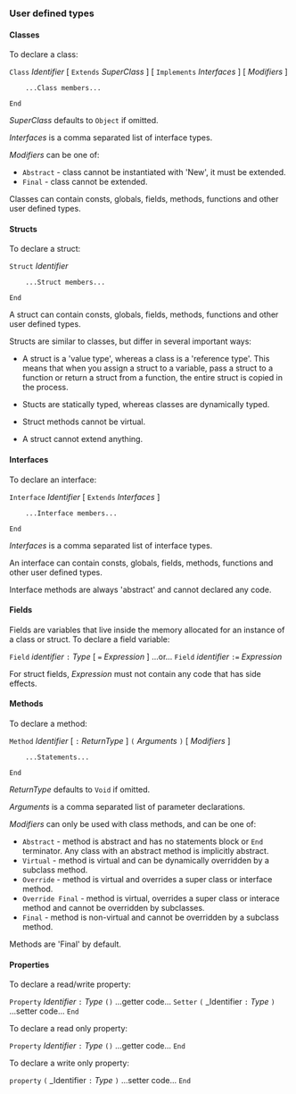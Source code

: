 
### User defined types

#### Classes

To declare a class:

`Class` _Identifier_ [ `Extends` _SuperClass_ ] [ `Implements` _Interfaces_ ] [ _Modifiers_ ]
```
	...Class members...
```
`End`

_SuperClass_ defaults to `Object` if omitted.
 
_Interfaces_ is a comma separated list of interface types.
 
_Modifiers_ can be one of:

* `Abstract` - class cannot be instantiated with 'New', it must be extended.
* `Final` - class cannot be extended.

Classes can contain consts, globals, fields, methods, functions and other user defined types.

#### Structs

To declare a struct:

`Struct` _Identifier_ 
```
	...Struct members...
```	
`End`

A struct can contain consts, globals, fields, methods, functions and other user defined types.

Structs are similar to classes, but differ in several important ways:

* A struct is a 'value type', whereas a class is a 'reference type'. This means that when you assign a struct to a variable, pass a struct to a function or return a struct from a function, the entire struct is copied in the process.

* Stucts are statically typed, whereas classes are dynamically typed.

* Struct methods cannot be virtual.

* A struct cannot extend anything.

#### Interfaces

To declare an interface:

`Interface` _Identifier_ [ `Extends` _Interfaces_ ]
```
	...Interface members...
```
`End`

_Interfaces_ is a comma separated list of interface types. 

An interface can contain consts, globals, fields, methods, functions and other user defined types.

Interface methods are always 'abstract' and cannot declared any code.


#### Fields

Fields are variables that live inside the memory allocated for an instance of a class or struct. To declare a field variable:

`Field` _identifier_ `:` _Type_ [ `=` _Expression_ ]
...or...
`Field` _identifier_ `:=` _Expression_

For struct fields, _Expression_ must not contain any code that has side effects.


#### Methods

To declare a method:

`Method` _Identifier_ [ `:` _ReturnType_ ] `(` _Arguments_ `)` [ _Modifiers_ ]
```
	...Statements...
```
`End`

_ReturnType_ defaults to `Void` if omitted.

_Arguments_ is a comma separated list of parameter declarations.

_Modifiers_ can only be used with class methods, and can be one of:

* `Abstract` - method is abstract and has no statements block or `End` terminator. Any class with an abstract method is implicitly abstract.
* `Virtual` - method is virtual and can be dynamically overridden by a subclass method.
* `Override` - method is virtual and overrides a super class or interface method.
* `Override Final` - method is virtual, overrides a super class or interace method and cannot be overridden by subclasses.
* `Final` - method is non-virtual and cannot be overridden by a subclass method.  

Methods are 'Final' by default.


#### Properties

To declare a read/write property:

`Property` _Identifier_ `:` _Type_ `()`
...getter code...
`Setter` `(` _Identifier `:` _Type_ `)`
...setter code...
`End`

To declare a read only property:

`Property` _Identifier_ `:` _Type_ `()`
...getter code...
`End`

To declare a write only property:

`property` `(` _Identifier `:` _Type_ `)`
...setter code...
`End`
